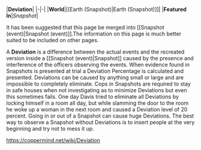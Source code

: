|**Deviation**|
|-|-|
|**World**|[[Earth (Snapshot)\|Earth (Snapshot)]]|
|**Featured In**|*Snapshot*|

It has been suggested that this page be merged into [[Snapshot (event)\|Snapshot (event)]].The information on this page is much better suited to be included on other pages.

A **Deviation** is a difference between the actual events and the recreated version inside a [[Snapshot (event)\|Snapshot]] caused by the presence and interference of the officers observing the events. When evidence found in Snapshots is presented at trial a Deviation Percentage is calculated and presented. Deviations can be caused by anything small or large and are impossible to completely eliminate. Cops in Snapshots are required to stay in safe houses when not investigating as to minimize Deviations but even this sometimes fails. One day Davis tried to eliminate all Deviations by locking himself in a room all day, but while slamming the door to the room he woke up a woman in the next room and caused a Deviation level of 20 percent.
Going in or out of a Snapshot can cause huge Deviations. The best way to observe a Snapshot without Deviations is to insert people at the very beginning and try not to mess it up.



https://coppermind.net/wiki/Deviation